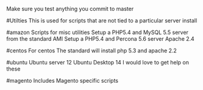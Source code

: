 Make sure you test anything you commit to master

#Utilties
This is used for scripts that are not tied to a particular server install

#amazon
Scripts for misc utilities
Setup a PHP5.4 and MySQL 5.5 server from the standard AMI
Setup a PHP5.4 and Percona 5.6 server
Apache 2.4

#centos
For centos
The standard will install php 5.3 and apache 2.2

#ubuntu
Ubuntu server 12
Ubuntu Desktop 14
I would love to get help on these


#magento
Includes Magento specific scripts
